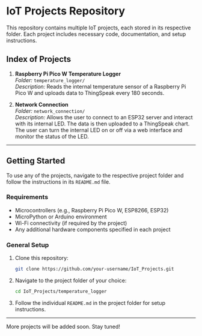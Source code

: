 # IoT Projects Repository

This repository contains multiple IoT projects, each stored in its respective folder. Each project includes necessary code, documentation, and setup instructions.

## Index of Projects

1. **Raspberry Pi Pico W Temperature Logger**  
   *Folder:* `temperature_logger/`  
   *Description:* Reads the internal temperature sensor of a Raspberry Pi Pico W and uploads data to ThingSpeak every 180 seconds.

2. **Network Connection**  
   *Folder:* `network_connection/`  
   *Description:* Allows the user to connect to an ESP32 server and interact with its internal LED. The data is then uploaded to a ThingSpeak chart. The user can turn the internal LED on or off via a web interface and monitor the status of the LED.

---

## Getting Started
To use any of the projects, navigate to the respective project folder and follow the instructions in its `README.md` file.

### Requirements
- Microcontrollers (e.g., Raspberry Pi Pico W, ESP8266, ESP32)
- MicroPython or Arduino environment
- Wi-Fi connectivity (if required by the project)
- Any additional hardware components specified in each project

### General Setup
1. Clone this repository:
   ```bash
   git clone https://github.com/your-username/IoT_Projects.git
   ```
2. Navigate to the project folder of your choice:
   ```bash
   cd IoT_Projects/temperature_logger
   ```
3. Follow the individual `README.md` in the project folder for setup instructions.

---

More projects will be added soon. Stay tuned!

